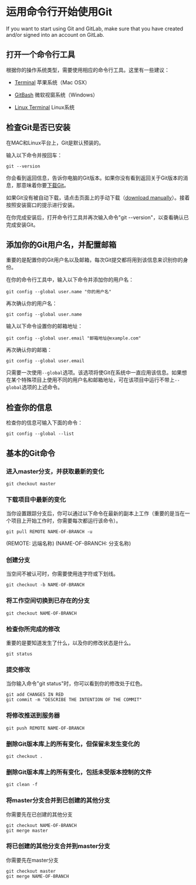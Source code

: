 # 运用命令行开始使用Git

If you want to start using Git and GitLab, make sure that you have created and/or signed into an account on GitLab.

## 打开一个命令行工具

根据你的操作系统类型，需要使用相应的命令行工具。这里有一些建议：

- [Terminal](http://blog.teamtreehouse.com/introduction-to-the-mac-os-x-command-line) 苹果系统（Mac OSX）

- [GitBash](https://msysgit.github.io) 微软视窗系统（Windows）

- [Linux Terminal](http://www.howtogeek.com/140679/beginner-geek-how-to-start-using-the-linux-terminal/) Linux系统

## 检查Git是否已安装

在MAC和Linux平台上，Git是默认预装的。

输入以下命令并按回车：
```
git --version
```

你会看到返回信息，告诉你电脑的Git版本。如果你没有看到返回关于Git版本的消息，那意味着你要[下载Git](https://git-scm.com/book/en/v2/Getting-Started-Installing-Git)。

如果Git没有被自动下载，请点击页面上的手动下载（[download manually](https://git-scm.com/downloads)）。接着按照安装窗口的提示进行安装。

在你完成安装后，打开命令行工具并再次输入命令"git --version"，以查看确认已完成安装Git。

## 添加你的Git用户名，并配置邮箱

重要的是配置你的Git用户名以及邮箱，每次Git提交都将用到该信息来识别你的身份。

在你的命令行工具中，输入以下命令并添加你的用户名：
```
git config --global user.name "你的用户名"
```

再次确认你的用户名：
```
git config --global user.name
```

输入以下命令设置你的邮箱地址：
```
git config --global user.email "邮箱地址@example.com"
```

再次确认你的邮箱：
```
git config --global user.email
```

只需要一次使用`--global`选项。该选项将使Git在系统中一直应用该信息。如果想在某个特殊项目上使用不同的用户名和邮箱地址，可在该项目中运行不带上`--global`选项的上述命令。

## 检查你的信息

检查你的信息可输入下面的命令：
```
git config --global --list
```
## 基本的Git命令

### 进入master分支，并获取最新的变化

```
git checkout master
```

### 下载项目中最新的变化
当你设置跟踪分支后，你可以通过以下命令在最新的副本上工作（重要的是当在一个项目上开始工作时，你需要每次都运行该命令）。
```
git pull REMOTE NAME-OF-BRANCH -u
```
(REMOTE: 远端名称) (NAME-OF-BRANCH: 分支名称)

### 创建分支
当空间不被认可时，你需要使用连字符或下划线。
```
git checkout -b NAME-OF-BRANCH
```

### 将工作空间切换到已存在的分支
```
git checkout NAME-OF-BRANCH
```

### 检查你所完成的修改
重要的是要知道发生了什么，以及你的修改状态是什么。
```
git status
```

### 提交修改
当你输入命令"git status"时，你可以看到你的修改处于红色。
```
git add CHANGES IN RED
git commit -m "DESCRIBE THE INTENTION OF THE COMMIT"
```

### 将修改推送到服务器
```
git push REMOTE NAME-OF-BRANCH
```

### 删除Git版本库上的所有变化，但保留未发生变化的
```
git checkout .
```

### 删除Git版本库上的所有变化，包括未受版本控制的文件
```
git clean -f
```

### 将master分支合并到已创建的其他分支
你需要先在已创建的其他分支
```
git checkout NAME-OF-BRANCH
git merge master
```

### 将已创建的其他分支合并到master分支
你需要先在master分支
```
git checkout master
git merge NAME-OF-BRANCH
```
